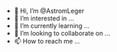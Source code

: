 - 👋 Hi, I’m @AstromLeger
- 👀 I’m interested in ...
- 🌱 I’m currently learning ...
- 💞️ I’m looking to collaborate on ...
- 📫 How to reach me ...

<!---
AstromLeger/AstromLeger is a ✨ special ✨ repository because its `README.md` (this file) appears on your GitHub profile.
You can click the Preview link to take a look at your changes.
--->
